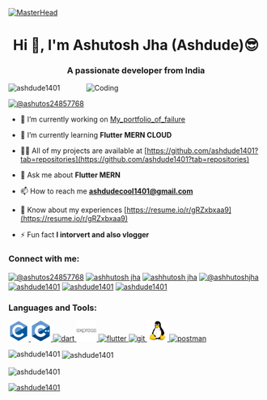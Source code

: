[![MasterHead](https://user-images.githubusercontent.com/10498744/210012254-234538ff-d198-48aa-8964-37e6fd45d227.gif)](https://ashdude1401.github.io/My-Portfolio-of-failures/)

<h1 align="center">Hi 👋, I'm Ashutosh Jha (Ashdude)😎</h1>
<h3 align="center">A passionate developer from India</h3>
<img align="right" alt="Coding" width="350" border-radius:14px src="https://cdn.sanity.io/images/ordgikwe/production/a830c5182852e35bcd0dc07b90122f07ecd15f48-700x525.gif?w=700&h=525&auto=format">

<p align="left"> <img src="https://komarev.com/ghpvc/?username=ashdude1401&label=Profile%20views&color=0e75b6&style=flat" alt="ashdude1401" /> </p>

<p align="left"> <a href="https://twitter.com/@ashutos24857768" target="blank"><img src="https://img.shields.io/twitter/follow/@ashutos24857768?logo=twitter&style=for-the-badge" alt="@ashutos24857768" /></a> </p>

- 🔭 I’m currently working on [My_portfolio_of_failure](https://github.com/ashdude1401/My-Portfolio-of-failures.git)

- 🌱 I’m currently learning **Flutter MERN CLOUD**

- 👨‍💻 All of my projects are available at [https://github.com/ashdude1401?tab=repositories](https://github.com/ashdude1401?tab=repositories)

- 💬 Ask me about **Flutter MERN**

- 📫 How to reach me **ashdudecool1401@gmail.com**

- 📄 Know about my experiences [https://resume.io/r/gRZxbxaa9](https://resume.io/r/gRZxbxaa9)

- ⚡ Fun fact **I intorvert and also vlogger**

<h3 align="left">Connect with me:</h3>
<p align="left">
<a href="https://twitter.com/@ashutos24857768" target="blank"><img align="center" src="https://raw.githubusercontent.com/rahuldkjain/github-profile-readme-generator/master/src/images/icons/Social/twitter.svg" alt="@ashutos24857768" height="30" width="40" /></a>
<a href="https://linkedin.com/in/ashhutosh jha" target="blank"><img align="center" src="https://raw.githubusercontent.com/rahuldkjain/github-profile-readme-generator/master/src/images/icons/Social/linked-in-alt.svg" alt="ashhutosh jha" height="30" width="40" /></a>
<a href="https://fb.com/ashhutosh jha" target="blank"><img align="center" src="https://raw.githubusercontent.com/rahuldkjain/github-profile-readme-generator/master/src/images/icons/Social/facebook.svg" alt="ashhutosh jha" height="30" width="40" /></a>
<a href="https://www.youtube.com/c/@ashhutoshjha" target="blank"><img align="center" src="https://raw.githubusercontent.com/rahuldkjain/github-profile-readme-generator/master/src/images/icons/Social/youtube.svg" alt="@ashhutoshjha" height="30" width="40" /></a>
<a href="https://www.codechef.com/users/ashdude1401" target="blank"><img align="center" src="https://cdn.jsdelivr.net/npm/simple-icons@3.1.0/icons/codechef.svg" alt="ashdude1401" height="30" width="40" /></a>
<a href="https://www.hackerrank.com/ashdude1401" target="blank"><img align="center" src="https://raw.githubusercontent.com/rahuldkjain/github-profile-readme-generator/master/src/images/icons/Social/hackerrank.svg" alt="ashdude1401" height="30" width="40" /></a>
<a href="https://auth.geeksforgeeks.org/user/ashdude1401" target="blank"><img align="center" src="https://raw.githubusercontent.com/rahuldkjain/github-profile-readme-generator/master/src/images/icons/Social/geeks-for-geeks.svg" alt="ashdude1401" height="30" width="40" /></a>
</p>

<h3 align="left">Languages and Tools:</h3>
<p align="left"> <a href="https://www.cprogramming.com/" target="_blank" rel="noreferrer"> <img src="https://raw.githubusercontent.com/devicons/devicon/master/icons/c/c-original.svg" alt="c" width="40" height="40"/> </a> <a href="https://www.w3schools.com/cpp/" target="_blank" rel="noreferrer"> <img src="https://raw.githubusercontent.com/devicons/devicon/master/icons/cplusplus/cplusplus-original.svg" alt="cplusplus" width="40" height="40"/> </a> <a href="https://dart.dev" target="_blank" rel="noreferrer"> <img src="https://www.vectorlogo.zone/logos/dartlang/dartlang-icon.svg" alt="dart" width="40" height="40"/> </a> <a href="https://expressjs.com" target="_blank" rel="noreferrer"> <img src="https://raw.githubusercontent.com/devicons/devicon/master/icons/express/express-original-wordmark.svg" alt="express" width="40" height="40"/> </a> <a href="https://flutter.dev" target="_blank" rel="noreferrer"> <img src="https://www.vectorlogo.zone/logos/flutterio/flutterio-icon.svg" alt="flutter" width="40" height="40"/> </a> <a href="https://git-scm.com/" target="_blank" rel="noreferrer"> <img src="https://www.vectorlogo.zone/logos/git-scm/git-scm-icon.svg" alt="git" width="40" height="40"/> </a> <a href="https://www.linux.org/" target="_blank" rel="noreferrer"> <img src="https://raw.githubusercontent.com/devicons/devicon/master/icons/linux/linux-original.svg" alt="linux" width="40" height="40"/> </a> <a href="https://postman.com" target="_blank" rel="noreferrer"> <img src="https://www.vectorlogo.zone/logos/getpostman/getpostman-icon.svg" alt="postman" width="40" height="40"/> </a> </p>

<p><img align="left"  src="https://github-readme-stats.vercel.app/api/top-langs?username=ashdude1401&show_icons=true&locale=en&layout=compact" alt="ashdude1401" /></p>

<p>&nbsp;<img align="center" src="https://github-readme-stats.vercel.app/api?username=ashdude1401&show_icons=true&locale=en" alt="ashdude1401" /></p>

<p><img align="center" src="https://github-readme-streak-stats.herokuapp.com/?user=ashdude1401&" alt="ashdude1401" /></p>
<p align="left"> <a href="https://github.com/ryo-ma/github-profile-trophy"><img src="https://github-profile-trophy.vercel.app/?username=ashdude1401" alt="ashdude1401" /></a> </p>


